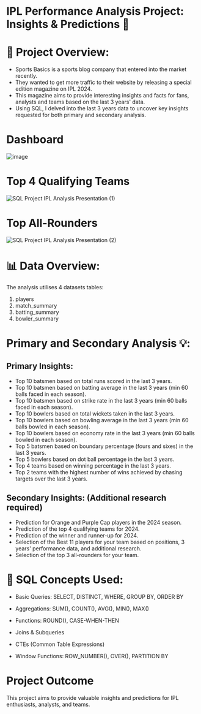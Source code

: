 # IPL Performance Analysis Project: Insights & Predictions 🏏

# 🎯 Project Overview:
- Sports Basics is a sports blog company that entered into the market recently.
- They wanted to get more traffic to their website by releasing a special edition magazine on IPL 2024.
- This magazine aims to provide interesting insights and facts for fans, analysts and teams based on the last 3 years' data.
- Using SQL, I delved into the last 3 years data to uncover key insights requested for both primary and secondary analysis.

# Dashboard

![image](https://github.com/user-attachments/assets/fdf37c81-f43c-463b-9d07-ceaedb3ed0b2)

# Top 4 Qualifying Teams

![SQL Project IPL Analysis Presentation (1)](https://github.com/user-attachments/assets/627557a6-3ddc-4254-970d-b4af60428d37)

# Top All-Rounders 

![SQL Project IPL Analysis Presentation (2)](https://github.com/user-attachments/assets/9dabb889-1f49-4ca8-8fd8-3088aab47c42)

# 📊 Data Overview:

The analysis utilises 4 datasets tables:
1. players
2. match_summary 
3. batting_summary
4. bowler_summary

# Primary and Secondary Analysis 💡:

## Primary Insights:

- Top 10 batsmen based on total runs scored in the last 3 years.
- Top 10 batsmen based on batting average in the last 3 years (min 60 balls faced in each season).
- Top 10 batsmen based on strike rate in the last 3 years (min 60 balls faced in each season).
- Top 10 bowlers based on total wickets taken in the last 3 years.
- Top 10 bowlers based on bowling average in the last 3 years (min 60 balls bowled in each season).
- Top 10 bowlers based on economy rate in the last 3 years (min 60 balls bowled in each season).
- Top 5 batsmen based on boundary percentage (fours and sixes) in the last 3 years.
- Top 5 bowlers based on dot ball percentage in the last 3 years.
- Top 4 teams based on winning percentage in the last 3 years.
- Top 2 teams with the highest number of wins achieved by chasing targets over the last 3 years.

## Secondary Insights: (Additional research required)

- Prediction for Orange and Purple Cap players in the 2024 season.
- Prediction of the top 4 qualifying teams for 2024.
- Prediction of the winner and runner-up for 2024.
- Selection of the Best 11 players for your team based on positions, 3 years' performance data, and additional research.
- Selection of the top 3 all-rounders for your team.

# 🎯 SQL Concepts Used:

- Basic Queries: SELECT, DISTINCT, WHERE, GROUP BY, ORDER BY

- Aggregations: SUM(), COUNT(), AVG(), MIN(), MAX()

- Functions: ROUND(), CASE-WHEN-THEN

- Joins & Subqueries

- CTEs (Common Table Expressions)

- Window Functions: ROW_NUMBER(), OVER(), PARTITION BY

# Project Outcome

This project aims to provide valuable insights and predictions for IPL enthusiasts, analysts, and teams.
